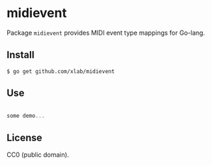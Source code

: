 midievent
=========

Package `midievent` provides MIDI event type mappings for Go-lang.

## Install

```
$ go get github.com/xlab/midievent
```

## Use

```go

some demo...
```

## License

CC0 (public domain).
